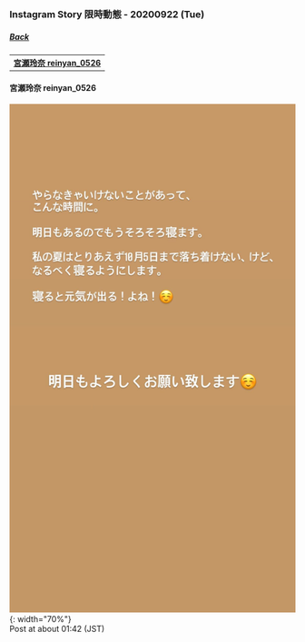 ### Instagram Story 限時動態 - 20200922 (Tue)
##### [Back](../../IGstory_List.md)

<table>
<tr>
<th><a href="#reinyan_0526">宮瀬玲奈 reinyan_0526</a></th>
</tr>
</table>
 
<a name="reinyan_0526"></a>
#### 宮瀬玲奈 reinyan_0526

![20200922_reinyan_0526_1](../../../../../Album/Instagram/IGstory/Sep2020/20200922/20200922_reinyan_0526_1.jpg){: width="70%"}  
Post at about 01:42 (JST)  
